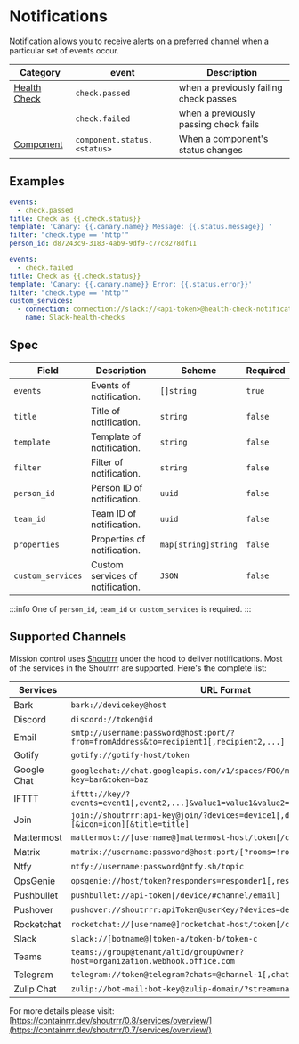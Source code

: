# Notifications

Notification allows you to receive alerts on a preferred channel when a particular set of events occur.

| Category                                                                 | event                        | Description                                                                                |
| ------------------------------------------------------------------------ | ---------------------------- | ------------------------------------------------------------------------------------------ |
| [Health Check](events/health-checks)                               | `check.passed`               | when a previously failing check passes                                                     |
|                                                                          | `check.failed`               | when a previously passing check fails                                                      |
| [Component](events/components)                                     | `component.status.<status>`  | When a component's status changes                                                          |

<!-- | [Incident](../events/incidents.md#incidents)                             | `incident.created`           | when an incident is created                                                                |
| [Incident Statuses](../events/incidents.md#status)                       | `incident.status.<status>`   | When an incident's status changes. See the [list of statuses](./incident/overview/#status) |
| [Incident Comment](../events/incidents.md#comments)                      | `incident.comment.added`     | When a new comment is added to an incident.                                                |
| [Incident Responder](../events/incidents.md#responders)                  | `incident.responder.created` | when a responder is added to an incident                                                   |
|                                                                          | `incident.responder.removed` | when a responder is removed from an incident                                               |
| [Incident Definition of Done](../events/incidents.md#definition-of-done) | `incident.dod.added`         | when a dod is added                                                                        |
|                                                                          | `incident.dod.removed`       | when an existing dod is removed                                                            |
|                                                                          | `incident.dod.passed`        | when a previously failing dod passes                                                       |
|                                                                          | `incident.dod.regressed`     | when a previously passing dod fails                                                        | -->



## Examples

```yaml title="http-check-passed.yaml"
events:
  - check.passed
title: Check as {{.check.status}}
template: 'Canary: {{.canary.name}} Message: {{.status.message}} '
filter: "check.type == 'http'"
person_id: d87243c9-3183-4ab9-9df9-c77c8278df11
```

```yaml title="check-failure.yaml"
events:
  - check.failed
title: Check as {{.check.status}}
template: 'Canary: {{.canary.name}} Error: {{.status.error}}'
filter: "check.type == 'http'"
custom_services:
  - connection: connection://slack://<api-token>@health-check-notifications
    name: Slack-health-checks
```

## Spec

| Field             | Description                      | Scheme              | Required |
| ----------------- | -------------------------------- | ------------------- | -------- |
| `events`          | Events of notification.          | `[]string`          | `true`   |
| `title`           | Title of notification.           | `string`            | `false`  |
| `template`        | Template of notification.        | `string`            | `false`  |
| `filter`          | Filter of notification.          | `string`            | `false`  |
| `person_id`       | Person ID of notification.       | `uuid`              | `false`  |
| `team_id`         | Team ID of notification.         | `uuid`              | `false`  |
| `properties`      | Properties of notification.      | `map[string]string` | `false`  |
| `custom_services` | Custom services of notification. | `JSON`              | `false`  |

:::info
    One of `person_id`, `team_id` or `custom_services` is required.
:::

## Supported Channels

Mission control uses [Shoutrrr](https://github.com/containrrr/shoutrrr/) under the hood to deliver notifications. Most of the services in the Shoutrrr are supported. Here's the complete list:

| Services    | URL Format                                                                               |
| ----------- | ---------------------------------------------------------------------------------------- |
| Bark        | `bark://devicekey@host`                                                                  |
| Discord     | `discord://token@id `                                                                    |
| Email       | `smtp://username:password@host:port/?from=fromAddress&to=recipient1[,recipient2,...]`    |
| Gotify      | `gotify://gotify-host/token`                                                             |
| Google Chat | `googlechat://chat.googleapis.com/v1/spaces/FOO/messages?key=bar&token=baz `             |
| IFTTT       | `ifttt://key/?events=event1[,event2,...]&value1=value1&value2=value2&value3=value3   `   |
| Join        | `join://shoutrrr:api-key@join/?devices=device1[,device2, ...][&icon=icon][&title=title]` |
| Mattermost  | `mattermost://[username@]mattermost-host/token[/channel]`                                |
| Matrix      | `matrix://username:password@host:port/[?rooms=!roomID1[,roomAlias2]] `                   |
| Ntfy        | `ntfy://username:password@ntfy.sh/topic`                                                 |
| OpsGenie    | `opsgenie://host/token?responders=responder1[,responder2]     `                          |
| Pushbullet  | `pushbullet://api-token[/device/#channel/email]`                                         |
| Pushover    | `pushover://shoutrrr:apiToken@userKey/?devices=device1[,device2, ...]`                   |
| Rocketchat  | `rocketchat://[username@]rocketchat-host/token[/channel\| @recipient]`                   |
| Slack       | `slack://[botname@]token-a/token-b/token-c`                                              |
| Teams       | `teams://group@tenant/altId/groupOwner?host=organization.webhook.office.com`             |
| Telegram    | `telegram://token@telegram?chats=@channel-1[,chat-id-1,...]`                             |
| Zulip Chat  | `zulip://bot-mail:bot-key@zulip-domain/?stream=name-or-id&topic=name`                    |

For more details please visit: [https://containrrr.dev/shoutrrr/0.8/services/overview/](https://containrrr.dev/shoutrrr/0.7/services/overview/)
